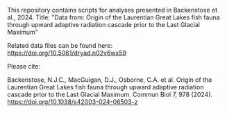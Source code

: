 This repository contains scripts for analyses presented in Backenstose et al., 2024. Title: "Data from: Origin of the Laurentian Great Lakes fish fauna through upward adaptive radiation cascade prior to the Last Glacial Maximum"

Related data files can be found here: https://doi.org/10.5061/dryad.n02v6wx59

Please cite:

Backenstose, N.J.C., MacGuigan, D.J., Osborne, C.A. et al. Origin of the Laurentian Great Lakes fish fauna through upward adaptive radiation cascade prior to the Last Glacial Maximum. Commun Biol 7, 978 (2024). https://doi.org/10.1038/s42003-024-06503-z

